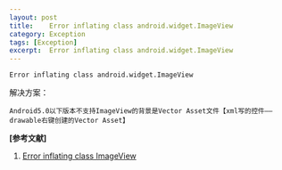 ```yaml
---
layout: post
title:    Error inflating class android.widget.ImageView  
category: Exception
tags: [Exception]
excerpt:  Error inflating class android.widget.ImageView 
---
```


	Error inflating class android.widget.ImageView

解决方案：

	Android5.0以下版本不支持ImageView的背景是Vector Asset文件【xml写的控件——drawable右键创建的Vector Asset】

**[参考文献]**

1. [Error inflating class ImageView](https://blog.csdn.net/yingtian648/article/details/76829960 "Error inflating class ImageView")